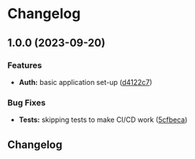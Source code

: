 # Changelog

## 1.0.0 (2023-09-20)


### Features

* **Auth:** basic application set-up ([d4122c7](https://github.com/josephdaw/authenticator/commit/d4122c729fe163f4d8fbf512a041b34c2fa5ef37))


### Bug Fixes

* **Tests:** skipping tests to make CI/CD work ([5cfbeca](https://github.com/josephdaw/authenticator/commit/5cfbeca316f3c195752f4d8391c9277f8c3e70ba))

## Changelog
